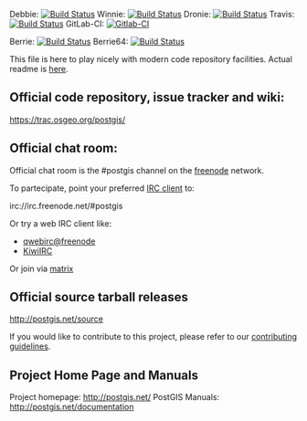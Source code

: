 Debbie:
   [![Build Status](https://debbie.postgis.net/buildStatus/icon?job=PostGIS_2.5)](https://debbie.postgis.net/view/PostGIS/job/PostGIS_2.5/)
Winnie:
 [![Build Status](https://debbie.postgis.net:444/buildStatus/icon?job=PostGIS_2.5)](https://debbie.postgis.net:444/view/PostGIS/job/PostGIS_2.5/)
Dronie:
 [![Build Status](https://dronie.osgeo.org/api/badges/postgis/postgis/status.svg?ref=refs/heads/stable-2.5)](https://dronie.osgeo.org/postgis/postgis?branch=stable-2.5)
Travis:
 [![Build Status](https://secure.travis-ci.org/postgis/postgis.svg)](http://travis-ci.org/postgis/postgis)
GitLab-CI:
 [![Gitlab-CI](https://gitlab.com/postgis/postgis/badges/stable-2.5/pipeline.svg)](https://gitlab.com/postgis/postgis/commits/stable-2.5)

 Berrie:
 [![Build Status](https://debbie.postgis.net/buildStatus/icon?job=PostGIS_Worker_Run%2Flabel%3Dberrie)](https://debbie.postgis.net/view/PostGIS/job/PostGIS_Worker_Run/label=berrie/)
 Berrie64:
 [![Build Status](https://debbie.postgis.net/buildStatus/icon?job=PostGIS_Worker_Run%2Flabel%3Dberrie64)](https://debbie.postgis.net/view/PostGIS/job/PostGIS_Worker_Run/label=berrie64/)

This file is here to play nicely with modern code repository facilities.
Actual readme is [here](README.postgis).

## Official code repository, issue tracker and wiki:
https://trac.osgeo.org/postgis/

## Official chat room:

Official chat room is the #postgis channel on the
[freenode](https://freenode.net) network.

To partecipate, point your preferred
[IRC client](https://en.wikipedia.org/wiki/Comparison_of_Internet_Relay_Chat_clients)
to:

 irc://irc.freenode.net/#postgis

Or try a web IRC client like:
 - [qwebirc@freenode](https://webchat.freenode.net/?channels=#postgis)
 - [KiwiIRC](https://kiwiirc.com/client/irc.freenode.net/#postgis)

Or join via [matrix](https://matrix.to/#/#postgis:matrix.org)

## Official source tarball releases

http://postgis.net/source

If you would like to contribute to this project, please refer to our
[contributing guidelines](CONTRIBUTING.md).

## Project Home Page and Manuals
Project homepage: http://postgis.net/
PostGIS Manuals: http://postgis.net/documentation
